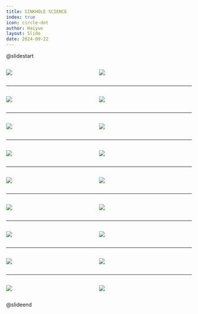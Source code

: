 ```yaml
---
title: SINKHOLE SCIENCE
index: true
icon: circle-dot
author: Haiyue
layout: Slide
date: 2024-09-22
---
```

 
@slidestart

<div style="display:flex">
<div style="flex:1">

![](https://raw.githubusercontent.com/yclord/reading/refs/heads/master/english/Level-Q/SINKHOLE%20SCIENCE/001.webp)
</div>
<div style="flex:1">

![](https://raw.githubusercontent.com/yclord/reading/refs/heads/master/english/Level-Q/SINKHOLE%20SCIENCE/002.webp)
</div>
</div>

---

<div style="display:flex">
<div style="flex:1">

![](https://raw.githubusercontent.com/yclord/reading/refs/heads/master/english/Level-Q/SINKHOLE%20SCIENCE/003.webp)
</div>
<div style="flex:1">

![](https://raw.githubusercontent.com/yclord/reading/refs/heads/master/english/Level-Q/SINKHOLE%20SCIENCE/004.webp)
</div>
</div>

---

<div style="display:flex">
<div style="flex:1">

![](https://raw.githubusercontent.com/yclord/reading/refs/heads/master/english/Level-Q/SINKHOLE%20SCIENCE/005.webp)
</div>
<div style="flex:1">

![](https://raw.githubusercontent.com/yclord/reading/refs/heads/master/english/Level-Q/SINKHOLE%20SCIENCE/006.webp)
</div>
</div>

---

<div style="display:flex">
<div style="flex:1">

![](https://raw.githubusercontent.com/yclord/reading/refs/heads/master/english/Level-Q/SINKHOLE%20SCIENCE/007.webp)
</div>
<div style="flex:1">

![](https://raw.githubusercontent.com/yclord/reading/refs/heads/master/english/Level-Q/SINKHOLE%20SCIENCE/008.webp)
</div>
</div>

---

<div style="display:flex">
<div style="flex:1">

![](https://raw.githubusercontent.com/yclord/reading/refs/heads/master/english/Level-Q/SINKHOLE%20SCIENCE/009.webp)
</div>
<div style="flex:1">

![](https://raw.githubusercontent.com/yclord/reading/refs/heads/master/english/Level-Q/SINKHOLE%20SCIENCE/010.webp)
</div>
</div>

---

<div style="display:flex">
<div style="flex:1">

![](https://raw.githubusercontent.com/yclord/reading/refs/heads/master/english/Level-Q/SINKHOLE%20SCIENCE/011.webp)
</div>
<div style="flex:1">

![](https://raw.githubusercontent.com/yclord/reading/refs/heads/master/english/Level-Q/SINKHOLE%20SCIENCE/012.webp)
</div>
</div>

---

<div style="display:flex">
<div style="flex:1">

![](https://raw.githubusercontent.com/yclord/reading/refs/heads/master/english/Level-Q/SINKHOLE%20SCIENCE/013.webp)
</div>
<div style="flex:1">

![](https://raw.githubusercontent.com/yclord/reading/refs/heads/master/english/Level-Q/SINKHOLE%20SCIENCE/014.webp)
</div>
</div>

---

<div style="display:flex">
<div style="flex:1">

![](https://raw.githubusercontent.com/yclord/reading/refs/heads/master/english/Level-Q/SINKHOLE%20SCIENCE/015.webp)
</div>
<div style="flex:1">

![](https://raw.githubusercontent.com/yclord/reading/refs/heads/master/english/Level-Q/SINKHOLE%20SCIENCE/016.webp)
</div>
</div>

---

<div style="display:flex">
<div style="flex:1">

![](https://raw.githubusercontent.com/yclord/reading/refs/heads/master/english/Level-Q/SINKHOLE%20SCIENCE/017.webp)
</div>
<div style="flex:1">

![](https://raw.githubusercontent.com/yclord/reading/refs/heads/master/english/Level-Q/SINKHOLE%20SCIENCE/018.webp)
</div>
</div>

@slideend